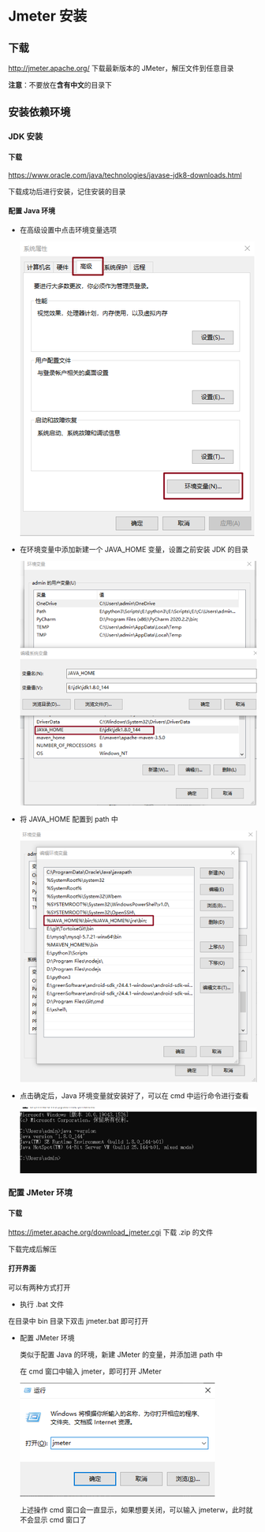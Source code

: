 # Jmeter 安装

## 下载

http://jmeter.apache.org/ 下载最新版本的 JMeter，解压文件到任意目录

**注意**：不要放在**含有中文**的目录下

## 安装依赖环境

### JDK 安装

#### 下载

https://www.oracle.com/java/technologies/javase-jdk8-downloads.html

下载成功后进行安装，记住安装的目录

#### 配置 Java 环境

+ 在高级设置中点击环境变量选项

  ![path1](./images/path1.png)

+ 在环境变量中添加新建一个 JAVA_HOME 变量，设置之前安装 JDK 的目录

  ![path2](./images/path2.png)

+ 将 JAVA_HOME 配置到 path 中

  ![path3](./images/path3.png)

+ 点击确定后，Java 环境变量就安装好了，可以在 cmd 中运行命令进行查看

  ![path4](./images/path4.png)

### 配置 JMeter 环境

#### 下载

https://jmeter.apache.org/download_jmeter.cgi 下载 .zip 的文件

下载完成后解压

#### 打开界面

可以有两种方式打开

+ 执行 .bat 文件

在目录中 bin 目录下双击 jmeter.bat 即可打开

+ 配置 JMeter 环境

  类似于配置 Java 的环境，新建 JMeter 的变量，并添加进 path 中

  在 cmd 窗口中输入 jmeter，即可打开 JMeter 

  ![path5](./images/path5.png)

  上述操作 cmd 窗口会一直显示，如果想要关闭，可以输入 jmeterw，此时就不会显示 cmd 窗口了

  